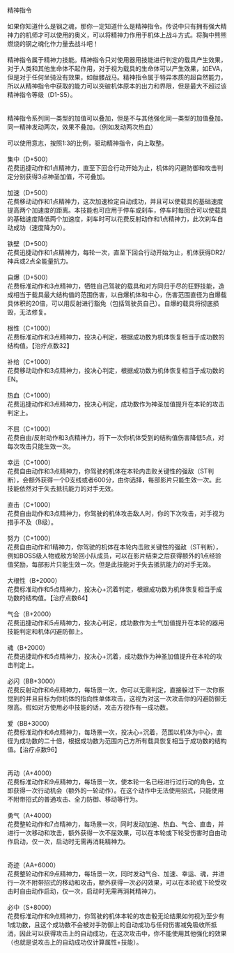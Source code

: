<title>精神指令</title>
<meta name="GENERATOR" content="WinCHM">
<meta http-equiv="Content-Type" content="text/html; charset=gb2312">
<br>精神指令 
<br>
<br>如果你知道什么是钢之魂，那你一定知道什么是精神指令。传说中只有拥有强大精神力的机师才可以使用的奥义，可以将精神力作用于机体上战斗方式。将胸中熊熊燃烧的钢之魂化作力量去战斗吧！ 
<br>
<br>精神指令属于精神力技能。精神指令只对使用器用技能进行判定的载具产生效果，对于人类和其他生命体不起作用，对于视为载具的生命体可以产生效果，如EVA，但是对于任何坐骑没有效果，如骷髅战马。精神指令属于特异本质的超自然能力，所以从精神指令中获取的能力可以突破机体原本的出力和界限，但是最大不超过该精神指令等级（D1-S5）。 
<br>
<br>
<br>精神指令系列同一类型的加值可以叠加，但是不与其他强化同一类型的加值叠加。 
<br>同一精神发动两次，效果不叠加。（例如发动两次热血） 
<br>
<br>可以使用意志，按照1:3的比例，驱动精神指令，向上取整。 
<br>
<br>集中（D+500） 
<br>花费迅捷动作和1点精神力，直至下回合行动开始为止，机体的闪避防御和攻击判定分别获得3点神圣加值，不可叠加。 
<br>
<br>加速（D+500） 
<br>花费移动动作和1点精神力，这次加速检定自动成功，并且可以使载具的基础速度提高两个加速度的距离。本技能也可应用于停车或刹车，停车时每回合可以使载具的基础速度降低两个加速度，刹车时可以花费反射动作和1点精神力，此次刹车自动成功（速度降为0）。 
<br>
<br>铁壁（D+500） 
<br>花费迅捷动作和1点精神力，每轮一次，直至下回合行动开始为止，机体获得DR2/神兵或2点全能量抗力。 
<br>
<br>自爆（D+500） 
<br>花费标准动作和3点精神力，牺牲自己驾驶的载具和对方同归于尽的狂野技能，造成相当于载具最大结构值的范围伤害，以自爆机体和中心，伤害范围直径为自爆载具体积的20倍，可以用反射进行豁免（包括驾驶员自己）。自爆的载具将彻底损毁，无法修复。 
<br>
<br>根性（C+1000） 
<br>花费标准动作和3点精神力，投决心判定，根据成功数为机体恢复相当于成功数的结构值。【治疗点数32】 
<br>
<br>补给（C+1000） 
<br>花费移动动作和3点精神力，投决心判定，根据成功数为机体恢复相当于成功数的EN。 
<br>
<br>热血（C+1000） 
<br>花费迅捷动作和3点精神力，投决心判定，成功数作为神圣加值提升在本轮的攻击判定上。 
<br>
<br>不屈（C+1000） 
<br>花费自由/反射动作和3点精神力，将下一次你机体受到的结构值伤害降低5点，对每次攻击只能生效一次。 
<br>
<br>幸运（C+1000） 
<br>花费自由动作和3点精神力，你驾驶的机体在本轮内击败关键性的强敌（ST判断），会额外获得一个D支线或者600分，由你选择，每部影片只能生效一次。此技能依然对于失去抵抗能力的对手无效。 
<br>
<br>直击（C+1000） 
<br>花费自由动作和3点精神力，你驾驶的机体攻击敌人时，你的下次攻击，对手视为措手不及（B级）。 
<br>
<br>努力（C+1000） 
<br>花费自由动作和1精神力，你驾驶的机体在本轮内击败关键性的强敌（ST判断），例如BOSS级人物或敌方轮回小队成员，可以在影片结束之后获得额外的1点经验值奖励，每部影片只能生效一次。但是此技能对于失去抵抗能力的对手无效。 
<br>
<br>大根性（B+2000） 
<br>花费标准动作和5点精神力，投决心+沉着判定，根据成功数为机体恢复相当于成功数的结构值。【治疗点数64】
<br>
<br>气合（B+2000） 
<br>花费迅捷动作和5点精神力，投决心判定，成功数作为士气加值提升在本轮的器用技能判定和机体闪避防御上。 
<br>
<br>魂（B+2000） 
<br>花费迅捷动作和5点精神力，投决心+沉着，成功数作为神圣加值提升在本轮的攻击判定上。 
<br>
<br>必闪（BB+3000） 
<br>花费反射动作和6点精神力，每场景一次，你可以无需判定，直接躲过下一次你察觉到的并且目标为你机体的指向性单体攻击，这视为对这一次攻击你的闪避防御无限高。假如对方使用必中技能的话，攻击方视作有一成功数。 
<br>
<br>爱（BB+3000） 
<br>花费标准动作和6点精神力，每场景一次，投决心+沉着，范围以机体为中心，直径为成功数的二十倍，根据成功数为范围内己方所有载具恢复相当于成功数的结构值。【治疗点数96】 
<br>
<br>
<br>再动（A+4000） 
<br>花费标准动作和9点精神力，每场景一次，使本轮一名已经进行过行动的角色，立即获得一次行动机会（额外的一轮动作）。在这个动作中无法使用招式，只能使用不附带招式的普通攻击、全力防御、移动等行为。
<br>
<br>勇气（A+4000） 
<br>花费整轮动作和7点精神力，每场景一次，同时发动加速、热血、气合、直击，并进行一次移动和攻击，额外获得一次不屈效果，可以在本轮或下轮受伤害时自由动作启动，仅一次，启动时无需再消耗精神力。 
<br>
<br>
<br>奇迹（AA+6000） 
<br>花费整轮动作和9点精神力，每场景一次，同时发动气合、加速、幸运、魂，并进行一次不附带招式的移动和攻击，额外获得一次必闪效果，可以在本轮或下轮受攻击时自由动作启动，仅一次，启动时无需再消耗精神力。 
<br>
<br>必中（S+8000） 
<br>花费标准动作和9点精神力，你驾驶的机体本轮的攻击骰无论结果如何视为至少有1成功数，且这个成功数不会被对手防御上的自动成功与任何伤害减免吸收所抵消，因此可以获得攻击上的自动成功，在这次攻击中，你不能使用其他强化的效果（也就是说攻击上的自动成功仅计算属性+技能）。 